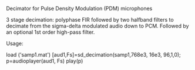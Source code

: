 Decimator for Pulse Density Modulation (PDM) microphones 

3 stage decimation: polyphase FIR followed by two halfband filters to decimate from the sigma-delta modulated audio down to PCM.  Followed by an optional 1st order high-pass filter.  

Usage: 

load ('samp1.mat')
[aud1,Fs]=sd_decimation(samp1,768e3, 16e3, 96,1,0);
p=audioplayer(aud1, Fs)
play(p)

